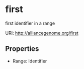# first

first identifier in a range

URI: http://alliancegenome.org/first



<!-- no inheritance hierarchy -->


## Properties

 * Range: Identifier


